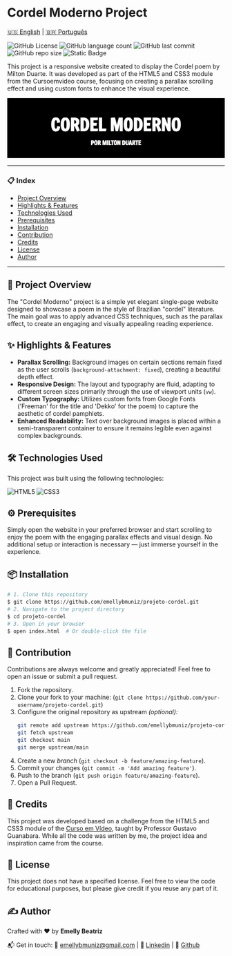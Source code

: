 
# Cordel Moderno Project

[🇺🇸 English](./README.md) | [🇧🇷 Português](./README.pt.md)


![GitHub License](https://img.shields.io/github/license/emellybmuniz/projeto-cordel)
![GitHub language count](https://img.shields.io/github/languages/count/emellybmuniz/projeto-cordel)
![GitHub last commit](https://img.shields.io/github/last-commit/emellybmuniz/projeto-cordel)
![GitHub repo size](https://img.shields.io/github/repo-size/emellybmuniz/projeto-cordel)
![Static Badge](https://img.shields.io/badge/Status%20-%20Completed%20-%20%234CAF50)

This project is a responsive website created to display the Cordel poem by Milton Duarte. It was developed as part of the HTML5 and CSS3 module from the Cursoemvideo course, focusing on creating a parallax scrolling effect and using custom fonts to enhance the visual experience.

[![Project Banner](imagens/project-banner.png)](https://emellybmuniz.github.io/projeto-cordel/)

---
### 📋 Index

- [Project Overview](#-project-overview)
- [Highlights & Features](#-highlights-&-features)
- [Technologies Used](#-technologies-used)
- [Prerequisites](#-prerequisites)
- [Installation](#-installation)
- [Contribution](#-contribution)
- [Credits](#-credits)
- [License](#-license)
- [Author](#-author)
---

## 🚀 Project Overview

The "Cordel Moderno" project is a simple yet elegant single-page website designed to showcase a poem in the style of Brazilian "cordel" literature. The main goal was to apply advanced CSS techniques, such as the parallax effect, to create an engaging and visually appealing reading experience.


## ✨ Highlights & Features

- **Parallax Scrolling:** Background images on certain sections remain fixed as the user scrolls (`background-attachment: fixed`), creating a beautiful depth effect.
- **Responsive Design:** The layout and typography are fluid, adapting to different screen sizes primarily through the use of viewport units (`vw`).
- **Custom Typography:** Utilizes custom fonts from Google Fonts ('Freeman' for the title and 'Dekko' for the poem) to capture the aesthetic of cordel pamphlets.
- **Enhanced Readability:** Text over background images is placed within a semi-transparent container to ensure it remains legible even against complex backgrounds.


## 🛠️ Technologies Used

This project was built using the following technologies:

![HTML5](https://img.shields.io/badge/html5-%23E34F26.svg?style=for-the-badge&logo=html5&logoColor=white)
![CSS3](https://img.shields.io/badge/css3-%231572B6.svg?style=for-the-badge&logo=css3&logoColor=white)


## ⚙️ Prerequisites

Simply open the website in your preferred browser and start scrolling to enjoy the poem with the engaging parallax effects and visual design. No additional setup or interaction is necessary — just immerse yourself in the experience.


## 📦 Installation

```bash
# 1. Clone this repository
$ git clone https://github.com/emellybmuniz/projeto-cordel.git
# 2. Navigate to the project directory
$ cd projeto-cordel
# 3. Open in your browser
$ open index.html  # Or double-click the file
```


## 🤝 Contribution

Contributions are always welcome and greatly appreciated! Feel free to open an issue or submit a pull request.

1. Fork the repository.
2. Clone your fork to your machine: (`git clone https://github.com/your-username/projeto-cordel.git`)
3. Configure the original repository as upstream *(optional):*
    ```bash
    git remote add upstream https://github.com/emellybmuniz/projeto-cordel.git
    git fetch upstream
    git checkout main
    git merge upstream/main
    ```
4. Create a new *branch* (`git checkout -b feature/amazing-feature`).
5. Commit your changes (`git commit -m 'Add amazing feature'`).
6. Push to the branch (`git push origin feature/amazing-feature`).
7. Open a Pull Request.   


## 🌟 Credits

This project was developed based on a challenge from the HTML5 and CSS3 module of the [Curso em Vídeo](https://www.cursoemvideo.com/), taught by Professor Gustavo Guanabara. While all the code was written by me, the project idea and inspiration came from the course.


## 🔑 License

This project does not have a specified license. Feel free to view the code for educational purposes, but please give credit if you reuse any part of it.


## ✍️ Author

Crafted with ❤️ by **Emelly Beatriz**

📬 Get in touch:
📧 emellybmuniz@gmail.com |
💼 [Linkedin](https://www.linkedin.com/in/emellybmuniz) |
🐙 [Github](https://github.com/emellybmuniz)

